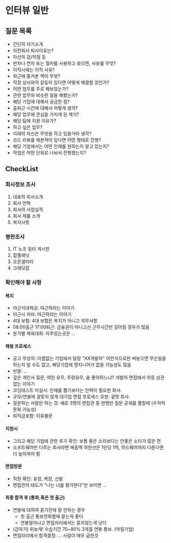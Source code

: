 # 인터뷰 일반

## 질문 목록

- 간단히 자기소개
- 이전회사 퇴사이유는?
- 자신의 강/약점 등
- 반차나 연차 또는 월차를 사용하고 왔으면, 사유를 무엇?
- 이직시에는 이직 사유?
- 최근에 즐겨본 책이 무엇?
- 직장 상사와의 갈등이 있다면 어떻게 해결할 것인가?
- 어떤 업무를 주로 해보았는가?
- 관련 업무와 비슷한 일을 해봤는가?
- 해당 기업에 대해서 궁금한 점?
- 출퇴근 시간에 대해서 어떻게 생각?
- 해당 업무에 관심을 가지게 된 계기?
- 해당 팀에 지원 이유가?
- 하고 싶은 업무?
- 미래의 자신은 무엇을 하고 있을거라 생각?
- 코드 리뷰를 해본적이 있다면 어떤 형태로 진행?
- 해당 기업에서는 어떤 인재를 원하는지 알고 있는지?
- 작업은 어떤 단위로 나눠서 진행했는지?

## CheckList

### 회사정보 조사

1. 대표의 회사소개
2. 회사 연혁
3. 회사의 사업실적
4. 회사 제품 소개
5. 복지사항

### 평판조사

1. IT 노조 일터 게시판
2. 잡플래닛
3. 오픈샐러리
4. 크레딧잡

### 확인해야 할 사항

#### 복지

- 야근식대제공: 야근하라는 이야기
- 야근시 차비: 야근하라는 이야기
- 4대 보험: 4대 보험은 복지가 아니고 의무사항
- 08:00출근 17:00퇴근: 금융권이 아니고선 근무시간만 길어질 경우가 많음
- 분기별 체육대회: 자주있는곳은 ...

#### 채용 프로세스

- 공고 무성의: 이름없는 기업에서 달랑 "XX개발자" 이런식으로만 써놓으면 무슨일을 하는지 알 수도 없고, 해당기업에 엔지니어가 없을 가능성도 많음
- 반말: ...
- 깊은 개인사 질문, 여친 유무, 주량유무, 술 좋아하느냐? 개발자 면접에서 하등 상관없는 이야기
- 코딩테스트 미실시: 인재를 뽑기보다는 인력이 필요한 회사.
- 규모/연봉에 걸맞지 않게 대기업 면접 프로세스 모방: 겉멋 회사.
- 질문하는 사람만 하는 것: 예로 3명의 면접관 중 한명만 질문 공세를 펼칠때 (수직적문화 가능성)
- 퇴직금포함: 이유불문

#### 지원시

- 그리고 해당 기업에 관한 후기 확인: 보통 좋은 소리보다는 안좋은 소리가 많은 편
- 소프트웨어만 다루는 회사라면 매출액 하한선은 1인당 1억, 하드웨어까지 다룬다면 더 높아져야 함

#### 면접방문

- 직원 확인: 표정, 복장, 신발
- 면접관의 태도가 "나는 너를 평가한다"만 보이면 ...

#### 최종 합격 후 (통화,혹은 첫 출근)

- 연봉에 대하여 묻기전에 말 안하는 경우
  - 첫 출근 통보전화할때 묻는게 좋다
  - 연봉얼마냐고 면접자리에서는 묻지않는게 낫다
- (갑자기) 뒤늦게! 수습기간 70~80% 3개월 연봉 통보. (악질기업)
- 면접자리에서 합격결정: ... 사람이 매우 급한것
